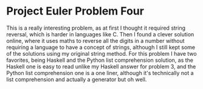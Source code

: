 # Project Euler Problem Four
This is a really interesting problem, as at first I thought it required string reversal, which is harder in languages like C. Then I found a clever solution online, where it uses maths to reverse all the digits in a number without requiring a language to have a concept of strings, although I still kept some of the solutions using my original string method. For this problem I have two favorites, being Haskell and the Python list comprehension solution, as the Haskell one is easy to read unlike my Haskell answer for problem 3, and the Python list comprehension one is a one liner, although it's technically not a list comprehension and actually a generator but oh well.